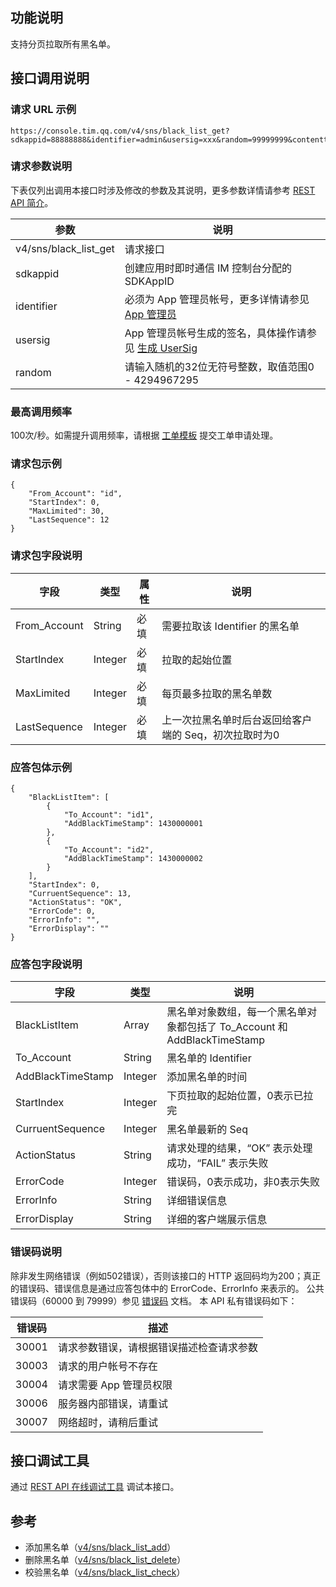 ## 功能说明

 支持分页拉取所有黑名单。

## 接口调用说明

### 请求 URL 示例

```
https://console.tim.qq.com/v4/sns/black_list_get?sdkappid=88888888&identifier=admin&usersig=xxx&random=99999999&contenttype=json
```

### 请求参数说明

下表仅列出调用本接口时涉及修改的参数及其说明，更多参数详情请参考 [REST API 简介](https://cloud.tencent.com/document/product/269/1519)。

| 参数               | 说明                                 |
| ------------------ | ------------------------------------ |
| v4/sns/black_list_get  | 请求接口                             |
| sdkappid           | 创建应用时即时通信 IM 控制台分配的 SDKAppID |
| identifier         | 必须为 App 管理员帐号，更多详情请参见 [App 管理员](https://cloud.tencent.com/document/product/269/31999#app-.E7.AE.A1.E7.90.86.E5.91.98)                |
| usersig            | App 管理员帐号生成的签名，具体操作请参见 [生成 UserSig](https://cloud.tencent.com/document/product/269/32688)    |
| random             | 请输入随机的32位无符号整数，取值范围0 - 4294967295                 |

### 最高调用频率

100次/秒。如需提升调用频率，请根据 [工单模板](https://cloud.tencent.com/document/product/269/3916#rest-api-.E8.B0.83.E7.94.A8.E9.A2.91.E7.8E.87.E8.B0.83.E6.95.B4) 提交工单申请处理。

### 请求包示例

```
{
	"From_Account": "id",
	"StartIndex": 0,
	"MaxLimited": 30,
	"LastSequence": 12
}
```

### 请求包字段说明

| 字段         | 类型    | 属性 | 说明                                                   |
| ------------ | ------- | ---- | ------------------------------------------------------ |
| From_Account | String  | 必填 | 需要拉取该 Identifier 的黑名单                         |
| StartIndex   | Integer | 必填 | 拉取的起始位置                                         |
| MaxLimited   | Integer | 必填 | 每页最多拉取的黑名单数                                 |
| LastSequence | Integer | 必填 | 上一次拉黑名单时后台返回给客户端的 Seq，初次拉取时为0 |

### 应答包体示例

```
{
	"BlackListItem": [
		{
			"To_Account": "id1",
			"AddBlackTimeStamp": 1430000001
		},
		{
			"To_Account": "id2",
			"AddBlackTimeStamp": 1430000002
		}
	],
	"StartIndex": 0,
	"CurruentSequence": 13,
	"ActionStatus": "OK",
	"ErrorCode": 0,
	"ErrorInfo": "",
	"ErrorDisplay": ""
}
```

### 应答包字段说明

| 字段              | 类型    | 说明                                                         |
| ----------------- | ------- | ------------------------------------------------------------ |
| BlackListItem     | Array   | 黑名单对象数组，每一个黑名单对象都包括了 To_Account 和 AddBlackTimeStamp |
| To_Account        | String  | 黑名单的 Identifier                                          |
| AddBlackTimeStamp | Integer | 添加黑名单的时间                                             |
| StartIndex        | Integer | 下页拉取的起始位置，0表示已拉完                             |
| CurruentSequence  | Integer | 黑名单最新的 Seq                                             |
| ActionStatus      | String  | 请求处理的结果，“OK” 表示处理成功，“FAIL” 表示失败           |
| ErrorCode         | Integer | 错误码，0表示成功，非0表示失败                               |
| ErrorInfo         | String  | 详细错误信息                                                 |
| ErrorDisplay      | String  | 详细的客户端展示信息                                         |

### 错误码说明

 除非发生网络错误（例如502错误），否则该接口的 HTTP 返回码均为200；真正的错误码、错误信息是通过应答包体中的 ErrorCode、ErrorInfo 来表示的。
公共错误码（60000 到 79999）参见 [错误码](https://cloud.tencent.com/document/product/269/1671) 文档。
本 API 私有错误码如下：

| 错误码 | 描述                                                         |
| ------ | ------------------------------------------------------------ |
| 30001  | 请求参数错误，请根据错误描述检查请求参数                     |
| 30003  | 请求的用户帐号不存在                                         |
| 30004  | 请求需要 App 管理员权限                                      |
| 30006  | 服务器内部错误，请重试                                       |
| 30007  | 网络超时，请稍后重试                                         |

## 接口调试工具

通过 [REST API 在线调试工具](https://avc.cloud.tencent.com/im/APITester/APITester.html#v4/sns/black_list_get) 调试本接口。

## 参考

- 添加黑名单（<a href="https://cloud.tencent.com/document/product/269/3718">v4/sns/black_list_add</a>）
- 删除黑名单（<a href="https://cloud.tencent.com/document/product/269/3719">v4/sns/black_list_delete</a>）
- 校验黑名单（<a href="https://cloud.tencent.com/document/product/269/3725">v4/sns/black_list_check</a>）
